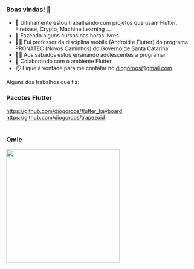 ### Boas vindas! 👋

- 🔭 Ultimamente estou trabalhando com projetos que usam Flutter, Firebase, Crypto, Machine Learning ...
- 🔭 Fazendo alguns cursos nas horas livres
- 👨‍🏫 Fui professor da disciplina mobile (Android e Flutter) do programa PRONATEC (Novos Caminhos) do Governo de Santa Catarina
- 👨‍🏫 Aos sábados estou ensinando adolescentes a programar
- 👯 Colaborando com o ambiente Flutter
- 📫 Fique a vontade para me contatar no diogoroos@gmail.com

Alguns dos trabalhos que fiz:<br/>

### Pacotes Flutter
https://github.com/diogoroos/flutter_keyboard <br/>
https://github.com/diogoroos/trapezoid <br/> <br/>

### Omie
[<img src="https://github.com/diogoroos/diogoroos/assets/78812662/cf00cf0d-6404-4581-a103-a016548d2806" heigth="300" width="300px">](https://www.youtube.com/watch?v=uyCk2mHocgQ)

<!--
[flutter_keyboard](https://pub.dev/packages/flutter_keyboard)

**diogoroos/diogoroos** is a ✨ _special_ ✨ repository because its `README.md` (this file) appears on your GitHub profile.

Here are some ideas to get you started:
- 🌱 Estou aprofundando em back-end e cloud

- 🔭 I’m currently working on ...
- 🌱 I’m currently learning ...
- 👯 I’m looking to collaborate on ...
- 🤔 I’m looking for help with ...
- 💬 Ask me about ...
- 📫 How to reach me: ...
- 😄 Pronouns: ...
- ⚡ Fun fact: ...
-->
